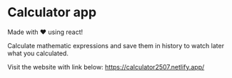 # Calculator app

Made with ❤️ using react!

Calculate mathematic expressions and save them in history to watch later what you calculated.

Visit the website with link below: https://calculator2507.netlify.app/